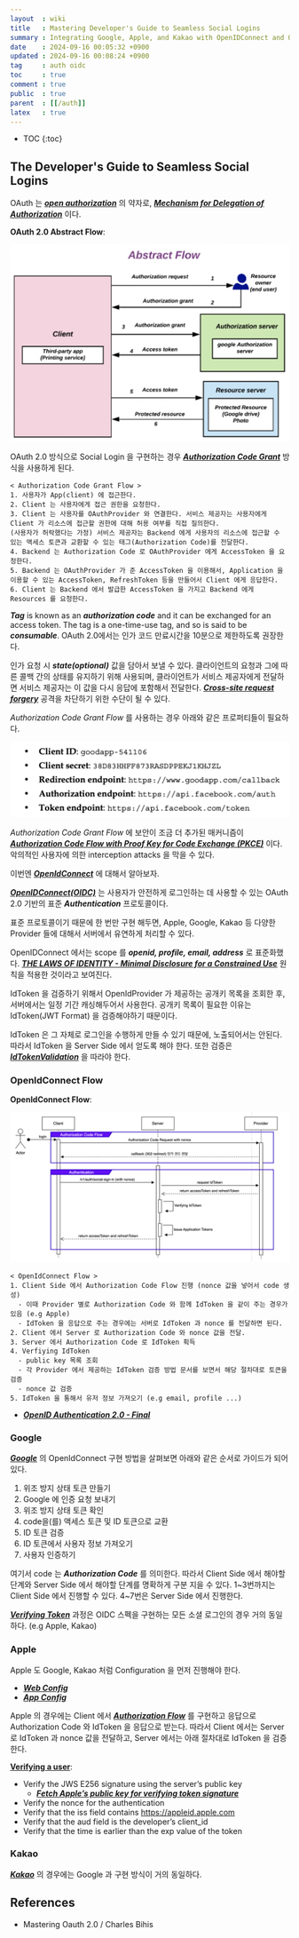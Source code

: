 ```yaml
---
layout  : wiki
title   : Mastering Developer's Guide to Seamless Social Logins
summary : Integrating Google, Apple, and Kakao with OpenIDConnect and OAuth
date    : 2024-09-16 00:05:32 +0900
updated : 2024-09-16 00:08:24 +0900
tag     : auth oidc
toc     : true
comment : true
public  : true
parent  : [[/auth]]
latex   : true
---
```

* TOC
{:toc}

## The Developer's Guide to Seamless Social Logins

OAuth 는 ___[open authorization](https://en.wikipedia.org/wiki/OAuth)___ 의 약자로, ___[Mechanism for Delegation of Authorization](https://security.stackexchange.com/questions/133065/why-is-it-a-bad-idea-to-use-plain-oauth2-for-authentication/134280#134280)___ 이다.

__OAuth 2.0 Abstract Flow__:

![](/resource/wiki/auth-social-login/abstract-flow.png)

OAuth 2.0 방식으로 Social Login 을 구현하는 경우 ___[Authorization Code Grant](https://datatracker.ietf.org/doc/html/rfc6749#section-4.1)___ 방식을 사용하게 된다.

```
< Authorization Code Grant Flow >
1. 사용자가 App(client) 에 접근한다.
2. Client 는 사용자에게 접근 권한을 요청한다.
3. Client 는 사용자를 OAuthProvider 와 연결한다. 서비스 제공자는 사용자에게 Client 가 리소스에 접근할 권한에 대해 허용 여부를 직접 질의한다.
(사용자가 허락했다는 가정) 서비스 제공자는 Backend 에게 사용자의 리소스에 접근할 수 있는 액세스 토큰과 교환할 수 있는 태그(Authorization Code)를 전달한다.
4. Backend 는 Authorization Code 로 OAuthProvider 에게 AccessToken 을 요청한다.
5. Backend 는 OAuthProvider 가 준 AccessToken 을 이용해서, Application 을 이용할 수 있는 AccessToken, RefreshToken 등을 만들어서 Client 에게 응답한다.
6. Client 는 Backend 에서 발급한 AccessToken 을 가지고 Backend 에게 Resources 를 요청한다.
```

___Tag___ is known as an ___authorization code___ and it can be exchanged for an access token. The tag is a one-time-use tag, and so is said
to be ___consumable___.  OAuth 2.0에서는 인가 코드 만료시간을 10분으로 제한하도록 권장한다.

인가 요청 시 ___state(optional)___ 값을 담아서 보낼 수 있다. 클라이언트의 요청과 그에 따른 콜백 간의 상태를 유지하기 위해 사용되며, 클라이언트가 서비스 제공자에게 전달하면 서비스 제공자는 이 값을 다시 응답에 포함해서 전달한다. ___[Cross-site request forgery](https://en.wikipedia.org/wiki/Cross-site_request_forgery)___ 공격을 차단하기 위한 수단이 될 수 있다.

_Authorization Code Grant Flow_ 를 사용하는 경우 아래와 같은 프로퍼티들이 필요하다.

![](/resource/wiki/auth-social-login/properties.png)

_Authorization Code Grant Flow_ 에 보안이 조금 더 추가된 매커니즘이 ___[Authorization Code Flow with Proof Key for Code Exchange (PKCE)](https://baekjungho.github.io/wiki/auth/auth-oidc/)___ 이다.
악의적인 사용자에 의한 interception attacks 을 막을 수 있다.

이번엔 ___[OpenIdConnect](https://openid.net/developers/how-connect-works/)___ 에 대해서 알아보자.

___[OpenIDConnect(OIDC)](https://en.wikipedia.org/wiki/OpenID)___ 는 사용자가 안전하게 로그인하는 데 사용할 수 있는 OAuth 2.0 기반의 표준 ___Authentication___ 프로토콜이다.

표준 프로토콜이기 때문에 한 번만 구현 해두면, Apple, Google, Kakao 등 다양한 Provider 들에 대해서 서버에서 유연하게 처리할 수 있다.

OpenIDConnect 에서는 scope 를 ___openid, profile, email, address___ 로 표준화했다. ___[THE LAWS OF IDENTITY - Minimal Disclosure for a Constrained Use](https://baekjungho.github.io/wiki/auth/auth-the-laws-of-identity/)___ 원칙을 적용한 것이라고 보여진다.

IdToken 을 검증하기 위해서 OpenIdProvider 가 제공하는 공개키 목록을 조회한 후, 서버에서는 일정 기간 캐싱해두어서 사용한다. 공개키 목록이 필요한 이유는 IdToken(JWT Format) 을 검증해야하기 때문이다.

IdToken 은 그 자체로 로그인을 수행하게 만들 수 있기 때문에, 노출되어서는 안된다. 따라서 IdToken 을 Server Side 에서 얻도록 해야 한다.
또한 검증은 ___[IdTokenValidation](https://openid.net/specs/openid-connect-core-1_0.html#IDTokenValidation)___ 을 따라야 한다.

### OpenIdConnect Flow

__OpenIdConnect Flow__:

![](/resource/wiki/auth-social-login/oidc-flow.png)

```
< OpenIdConnect Flow >
1. Client Side 에서 Authorization Code Flow 진행 (nonce 값을 넣어서 code 생성)
  - 이때 Provider 별로 Authorization Code 와 함께 IdToken 을 같이 주는 경우가 있음 (e.g Apple)
  - IdToken 을 응답으로 주는 경우에는 서버로 IdToken 과 nonce 를 전달하면 된다.
2. Client 에서 Server 로 Authorization Code 와 nonce 값을 전달.
3. Server 에서 Authorization Code 로 IdToken 획득
4. Verfiying IdToken 
  - public key 목록 조회
  - 각 Provider 에서 제공하는 IdToken 검증 방법 문서를 보면서 해당 절차대로 토큰을 검증
  - nonce 값 검증
5. IdToken 을 통해서 유저 정보 가져오기 (e.g email, profile ...)
```

- ___[OpenID Authentication 2.0 - Final](https://openid.net/specs/openid-authentication-2_0.html)___

### Google

___[Google](https://developers.google.com/identity/openid-connect/openid-connect?hl=ko#java)___ 의 OpenIdConnect 구현 방법을 살펴보면 아래와 같은 순서로 가이드가 되어있다.

1. 위조 방지 상태 토큰 만들기
2. Google 에 인증 요청 보내기
3. 위조 방지 상태 토큰 확인
4. code을(를) 액세스 토큰 및 ID 토큰으로 교환
5. ID 토큰 검증
6. ID 토큰에서 사용자 정보 가져오기
7. 사용자 인증하기

여기서 code 는 ___Authorization Code___ 를 의미한다. 따라서 Client Side 에서 해야할 단계와 Server Side 에서 해야할 단계를 명확하게 구분 지을 수 있다.
1~3번까지는 Client Side 에서 진행할 수 있다. 4~7번은 Server Side 에서 진행한다. 

___[Verifying Token](https://developers.google.com/identity/openid-connect/openid-connect?hl=ko#validatinganidtoken)___ 과정은 OIDC 스펙을 구현하는 모든 소셜 로그인의 경우 거의 동일하다. (e.g Apple, Kakao)

### Apple

Apple 도 Google, Kakao 처럼 Configuration 을 먼저 진행해야 한다.

- ___[Web Config](https://developer.apple.com/help/account/configure-app-capabilities/configure-sign-in-with-apple-for-the-web)___
- ___[App Config](https://developer.apple.com/help/account/configure-app-capabilities/group-apps-for-sign-in-with-apple)___

Apple 의 경우에는 Client 에서 ___[Authorization Flow](https://developer.apple.com/documentation/sign_in_with_apple/request_an_authorization_to_the_sign_in_with_apple_server#4066167)___ 를 구현하고 응답으로 Authorization Code 와 IdToken 을 응답으로 받는다.
따라서 Client 에서는 Server 로 IdToken 과 nonce 값을 전달하고, Server 에서는 아래 절차대로 IdToken 을 검증한다.

__[Verifying a user](https://developer.apple.com/documentation/sign_in_with_apple/sign_in_with_apple_rest_api/verifying_a_user)__:
- Verify the JWS E256 signature using the server’s public key
  - ___[Fetch Apple’s public key for verifying token signature](https://developer.apple.com/documentation/sign_in_with_apple/fetch_apple_s_public_key_for_verifying_token_signature)___
- Verify the nonce for the authentication
- Verify that the iss field contains https://appleid.apple.com
- Verify that the aud field is the developer’s client_id
- Verify that the time is earlier than the exp value of the token

### Kakao

___[Kakao](https://developers.kakao.com/docs/latest/ko/kakaologin/common)___ 의 경우에는 Google 과 구현 방식이 거의 동일하다.

## References

- Mastering Oauth 2.0 / Charles Bihis